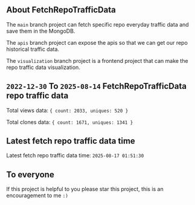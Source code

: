 ## About FetchRepoTrafficData

The `main` branch project can fetch specific repo everyday traffic data and save them in the MongoDB.

The `apis` branch project can expose the apis so that we can get our repo historical traffic data.

The `visualization` branch project is a frontend project that can make the repo traffic data visualization.

## `2022-12-30` To `2025-08-14` FetchRepoTrafficData repo traffic data

Total views data: `{ count: 2033, uniques: 520 }`

Total clones data: `{ count: 1671, uniques: 1341 }`

## Latest fetch repo traffic data time

Latest fetch repo traffic data time: `2025-08-17 01:51:30`

## To everyone

If this project is helpful to you please star this project, this is an encouragement to me `:)`



